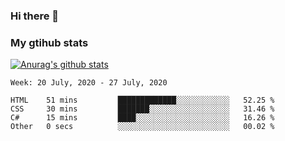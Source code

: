 ### Hi there 👋

### My gtihub stats

[![Anurag's github stats](https://github-readme-stats.vercel.app/api?username=gaozhidong)](https://github.com/gaozhidong/github-readme-stats)

<!--START_SECTION:waka-->
```text
Week: 20 July, 2020 - 27 July, 2020

HTML    51 mins         █████████████░░░░░░░░░░░░   52.25 % 
CSS     30 mins         ███████░░░░░░░░░░░░░░░░░░   31.46 % 
C#      15 mins         ████░░░░░░░░░░░░░░░░░░░░░   16.26 % 
Other   0 secs          ░░░░░░░░░░░░░░░░░░░░░░░░░   00.02 %
```
<!--END_SECTION:waka-->